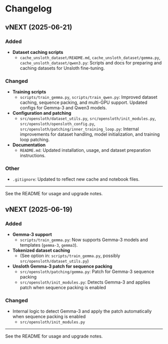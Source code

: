 # Changelog

## vNEXT (2025-06-21)

### Added
- **Dataset caching scripts**
  - `cache_unsloth_dataset/README.md`, `cache_unsloth_dataset/gemma.py`, `cache_unsloth_dataset/qwen3.py`: Scripts and docs for preparing and caching datasets for Unsloth fine-tuning.

### Changed
- **Training scripts**
  - `scripts/train_gemma.py`, `scripts/train_qwen.py`: Improved dataset caching, sequence packing, and multi-GPU support. Updated configs for Gemma-3 and Qwen3 models.
- **Configuration and patching**
  - `src/opensloth/dataset_utils.py`, `src/opensloth/init_modules.py`, `src/opensloth/opensloth_config.py`, `src/opensloth/patching/inner_training_loop.py`: Internal improvements for dataset handling, model initialization, and training loop patching.
- **Documentation**
  - `README.md`: Updated installation, usage, and dataset preparation instructions.

### Other
- `.gitignore`: Updated to reflect new cache and notebook files.

---

See the README for usage and upgrade notes.

## vNEXT (2025-06-19)

### Added
- **Gemma-3 support**  
  - `scripts/train_gemma.py`: Now supports Gemma-3 models and templates (`gemma-3`, `gemma3`).
- **Tokenized dataset caching**  
  - (See option in: `scripts/train_gemma.py`, possibly `src/opensloth/dataset_utils.py`)
- **Unsloth Gemma-3 patch for sequence packing**  
  - `src/opensloth/patching/gemma.py`: Patch for Gemma-3 sequence packing
  - `src/opensloth/init_modules.py`: Detects Gemma-3 and applies patch when sequence packing is enabled

### Changed
- Internal logic to detect Gemma-3 and apply the patch automatically when sequence packing is enabled  
  - `src/opensloth/init_modules.py`

---

See the README for usage and upgrade notes.
